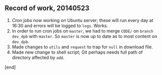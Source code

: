 ## Record of work, 20140523

 1. Cron jobs now working on Ubuntu server; these will run every day at 16:30 and errors will be logged to `logs`. Works.
 1. In order to run cron jobs on `master`, we had to merge `CODE/` on `branch dev_dpb` with `master`. So `master` is now up to date as to most content on `dev_dpb`.
 1. Made changes to `utils` and `request` to trap for `null` in download file.
 1. Made new change to shell script; Git perhaps needs full path of directory affected by `add`.

[end]
